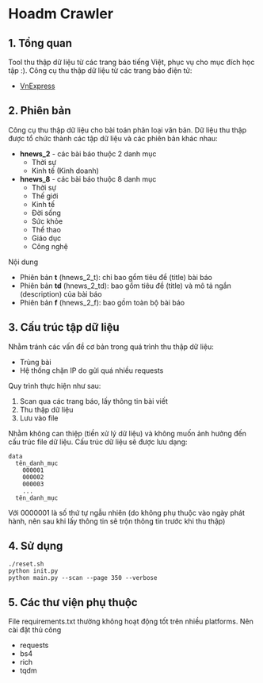# Hoadm Crawler
## 1. Tổng quan
Tool thu thập dữ liệu từ các trang báo tiếng Việt, phục vụ cho mục đích học tập :). Công cụ thu thập dữ liệu từ các
trang báo điện tử:

* [VnExpress](https://vnexpress.net/)


## 2. Phiên bản
Công cụ thu thập dữ liệu cho bài toán phân loại văn bản. Dữ liệu thu thập được tổ chức thành các tập dữ liệu và các phiên bản
khác nhau:

* **hnews_2** - các bài báo thuộc 2 danh mục 
  * Thời sự
  * Kinh tế (Kinh doanh)
* **hnews_8** - các bài báo thuộc 8 danh mục 
  * Thời sự
  * Thế giới
  * Kinh tế
  * Đời sống
  * Sức khỏe
  * Thể thao
  * Giáo dục
  * Công nghệ

Nội dung
* Phiên bản **t** (hnews_2_t): chỉ bao gồm tiêu đề (title) bài báo 
* Phiên bản **td** (hnews_2_td): bao gồm tiêu đề (title) và mô tả ngắn (description) của bài báo
* Phiên bản **f** (hnews_2_f): bao gồm toàn bộ bài báo

## 3. Cấu trúc tập dữ liệu
Nhằm tránh các vấn đề cơ bản trong quá trình thu thập dữ liệu:
* Trùng bài
* Hệ thống chặn IP do gửi quá nhiều requests

Quy trình thực hiện như sau:
1. Scan qua các trang báo, lấy thông tin bài viết
2. Thu thập dữ liệu
3. Lưu vào file

Nhằm không can thiệp (tiền xử lý dữ liệu) và không muốn ảnh hưởng đến cấu trúc file dữ liệu. Cấu trúc dữ liệu sẽ được lưu dạng:

```
data
  tên_danh_mục
    000001
    000002
    000003
    ...
  tên_danh_mục
```
Với 0000001 là số thứ tự ngẫu nhiên (do không phụ thuộc vào ngày phát hành, nên sau khi lấy thông tin sẽ trộn thông tin trước khi thu thập)

## 4. Sử dụng
```commandline
./reset.sh
python init.py
python main.py --scan --page 350 --verbose
```
## 5. Các thư viện phụ thuộc
File requirements.txt thường không hoạt động tốt trên nhiều platforms. Nên cài đặt thủ công
* requests
* bs4
* rich
* tqdm
